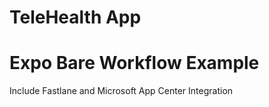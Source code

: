 # TeleHealth App

# Expo Bare Workflow Example

Include Fastlane and Microsoft App Center Integration

